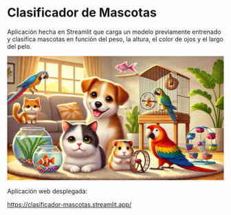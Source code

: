 # Clasificador de Mascotas

Aplicación hecha en Streamlit que carga un modelo previamente entrenado y clasifica mascotas en función del peso, la altura, el color de ojos y el largo del pelo.

<img src="img/mascotas.jpg" width="600">

Aplicación web desplegada:

<https://clasificador-mascotas.streamlit.app/>
